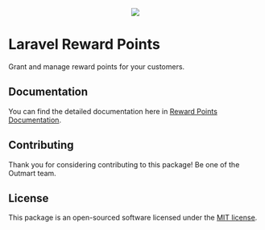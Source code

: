 <p align="center"><a href="#" target="_blank"><img src="./cover.jpg"/></a></p>

# Laravel Reward Points

Grant and manage reward points for your customers.

## Documentation

You can find the detailed documentation here in [Reward Points Documentation](https://storeways.github.io/packages/laravel/reward-points/).

## Contributing

Thank you for considering contributing to this package! Be one of the Outmart team.

## License

This package is an open-sourced software licensed under the [MIT license](https://opensource.org/licenses/MIT).
